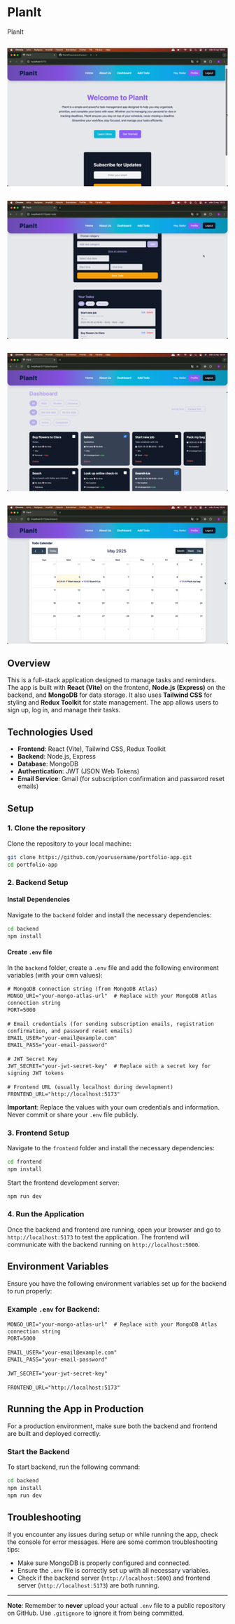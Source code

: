 # PlanIt
PlanIt
##
![PlanIt screenshot](Presentation/4.png)
##
![PlanIt screenshot](Presentation/1.png)
##
![PlanIt screenshot](Presentation/2.png)
##
![PlanIt screenshot](Presentation/3.png)



## Overview
This is a full-stack application designed to manage tasks and reminders. The app is built with **React (Vite)** on the frontend, **Node.js (Express)** on the backend, and **MongoDB** for data storage. It also uses **Tailwind CSS** for styling and **Redux Toolkit** for state management. The app allows users to sign up, log in, and manage their tasks.

## Technologies Used
- **Frontend**: React (Vite), Tailwind CSS, Redux Toolkit
- **Backend**: Node.js, Express
- **Database**: MongoDB
- **Authentication**: JWT (JSON Web Tokens)
- **Email Service**: Gmail (for subscription confirmation and password reset emails)

## Setup

### 1. Clone the repository
Clone the repository to your local machine:
```bash
git clone https://github.com/yourusername/portfolio-app.git
cd portfolio-app
```

### 2. Backend Setup

#### Install Dependencies
Navigate to the `backend` folder and install the necessary dependencies:
```bash
cd backend
npm install
```

#### Create `.env` file
In the `backend` folder, create a `.env` file and add the following environment variables (with your own values):

```dotenv
# MongoDB connection string (from MongoDB Atlas)
MONGO_URI="your-mongo-atlas-url"  # Replace with your MongoDB Atlas connection string
PORT=5000

# Email credentials (for sending subscription emails, registration confirmation, and password reset emails)
EMAIL_USER="your-email@example.com"
EMAIL_PASS="your-email-password"

# JWT Secret Key
JWT_SECRET="your-jwt-secret-key"  # Replace with a secret key for signing JWT tokens

# Frontend URL (usually localhost during development)
FRONTEND_URL="http://localhost:5173"
```

**Important**: Replace the values with your own credentials and information. Never commit or share your `.env` file publicly.

### 3. Frontend Setup

Navigate to the `frontend` folder and install the necessary dependencies:
```bash
cd frontend
npm install
```

Start the frontend development server:
```bash
npm run dev
```

### 4. Run the Application
Once the backend and frontend are running, open your browser and go to `http://localhost:5173` to test the application. The frontend will communicate with the backend running on `http://localhost:5000`.

## Environment Variables

Ensure you have the following environment variables set up for the backend to run properly:

### Example `.env` for Backend:
```dotenv
MONGO_URI="your-mongo-atlas-url"  # Replace with your MongoDB Atlas connection string
PORT=5000

EMAIL_USER="your-email@example.com"
EMAIL_PASS="your-email-password"

JWT_SECRET="your-jwt-secret-key"

FRONTEND_URL="http://localhost:5173"
```


## Running the App in Production

For a production environment, make sure both the backend and frontend are built and deployed correctly.

### Start the Backend
To start backend, run the following command:

```bash
cd backend
npm install
npm run dev
```


## Troubleshooting

If you encounter any issues during setup or while running the app, check the console for error messages. Here are some common troubleshooting tips:

- Make sure MongoDB is properly configured and connected.
- Ensure the `.env` file is correctly set up with all necessary variables.
- Check if the backend server (`http://localhost:5000`) and frontend server (`http://localhost:5173`) are both running.


---
**Note**: Remember to **never** upload your actual `.env` file to a public repository on GitHub. Use `.gitignore` to ignore it from being committed.
